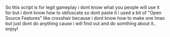 So this script is for legit gameplay i dont know what you people will use it for but i dont know how to obfuscate so dont paste it i used a bit of "Open Source Features" like crosshair because i dont know how to make one lmao but just dont do anything cause i will find out and do somthing about it.. enjoy!
